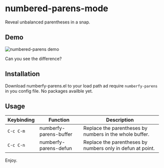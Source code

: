 # numbered-parens-mode

Reveal unbalanced parentheses in a snap.

## Demo

![numbered-parens demo](https://gitlab.com/marcofognog/numbered-parens/blob/master/demo.gif)

Can you see the difference?

## Installation

Download numberfy-parens.el to your load path ad require `numberfy-parens` in you config file. No packages availble yet.

## Usage

 Keybinding | Function                | Description                                                |
------------|-------------------------|------------------------------------------------------------|
 `C-c C-m`  | numberfy-parens-buffer  | Replace the parentheses by numbers in the whole buffer.    |
 `C-c C-n`  | numberfy-parens-defun   | Replace the parentheses by numbers only in defun at point. |

Enjoy.